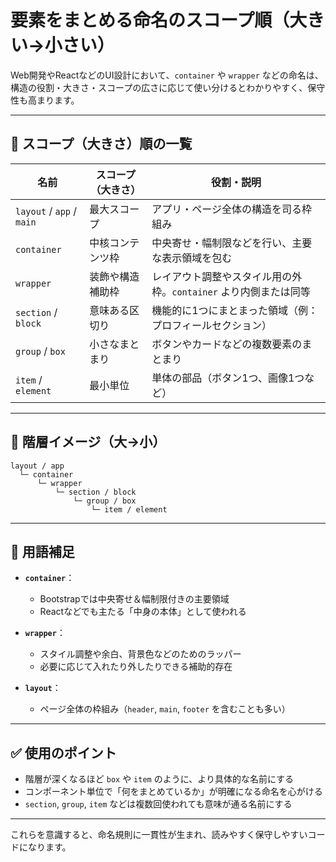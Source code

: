 # 要素をまとめる命名のスコープ順（大きい→小さい）

Web開発やReactなどのUI設計において、`container` や `wrapper` などの命名は、構造の役割・大きさ・スコープの広さに応じて使い分けるとわかりやすく、保守性も高まります。

---

## 📐 スコープ（大きさ）順の一覧

| 名前 | スコープ（大きさ） | 役割・説明 |
|------|--------------------|-------------|
| `layout` / `app` / `main` | 最大スコープ | アプリ・ページ全体の構造を司る枠組み |
| `container` | 中核コンテンツ枠 | 中央寄せ・幅制限などを行い、主要な表示領域を包む |
| `wrapper` | 装飾や構造補助枠 | レイアウト調整やスタイル用の外枠。`container` より内側または同等 |
| `section` / `block` | 意味ある区切り | 機能的に1つにまとまった領域（例：プロフィールセクション） |
| `group` / `box` | 小さなまとまり | ボタンやカードなどの複数要素のまとまり |
| `item` / `element` | 最小単位 | 単体の部品（ボタン1つ、画像1つなど） |

---

## 🧩 階層イメージ（大→小）

```text
layout / app
  └─ container
      └─ wrapper
          └─ section / block
              └─ group / box
                  └─ item / element
```

---

## 📝 用語補足

- **`container`**：
  - Bootstrapでは中央寄せ＆幅制限付きの主要領域
  - Reactなどでも主たる「中身の本体」として使われる

- **`wrapper`**：
  - スタイル調整や余白、背景色などのためのラッパー
  - 必要に応じて入れたり外したりできる補助的存在

- **`layout`**：
  - ページ全体の枠組み（`header`, `main`, `footer` を含むことも多い）

---

## ✅ 使用のポイント

- 階層が深くなるほど `box` や `item` のように、より具体的な名前にする
- コンポーネント単位で「何をまとめているか」が明確になる命名を心がける
- `section`, `group`, `item` などは複数回使われても意味が通る名前にする

---

これらを意識すると、命名規則に一貫性が生まれ、読みやすく保守しやすいコードになります。
